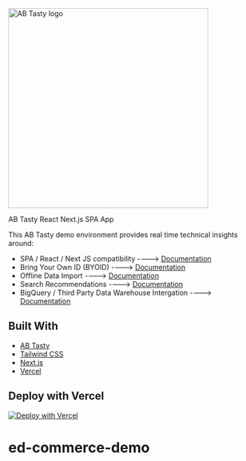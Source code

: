 <img src="https://mma.prnewswire.com/media/2345649/AB_Tasty_Logo.jpg" alt="AB Tasty logo" width="400"/>

AB Tasty React Next.js SPA App

This AB Tasty demo environment provides real time technical insights around:
- SPA / React / Next JS compatibility ----> [Documentation](https://support.abtasty.com/hc/en-us/articles/14427828636572-How-the-AB-Tasty-tag-is-designed-to-handle-Single-Page-Apps-SPA/)
- Bring Your Own ID (BYOID) ----> [Documentation](https://support.abtasty.com/hc/en-us/articles/14503207884700-Visitor-Identity-Management/)
- Offline Data Import ----> [Documentation](https://developers.abtasty.com/docs/data/universal-data-connector/)
- Search Recommendations ----> [Documentation](https://techdocs.get-potions.com/)
- BigQuery / Third Party Data Warehouse Intergation ----> [Documentation](https://support.abtasty.com/hc/en-us/articles/12227118781084-Big-Query-Daily-exports-from-AB-Tasty-to-Big-Query/)
  
## Built With

- [AB Tasty](https://www.abtasty.com/)
- [Tailwind CSS](https://tailwindcss.com/)
- [Next.js](https://nextjs.org/)
- [Vercel](https://vercel.com/)

## Deploy with Vercel

[![Deploy with Vercel](https://vercel.com/button)](https://vercel.com/new/clone?repository-url=https%3A%2F%2Fgithub.com%2Fnutlope%2Fnextjs-swell&env=NEXT_PUBLIC_SWELL_STORE_ID,NEXT_PUBLIC_SWELL_PUBLIC_KEY,REVALIDATE_SECRET&envDescription=API%20Keys%20from%20Swell%20needed%20to%20run%20this%20application.)
# ed-commerce-demo
